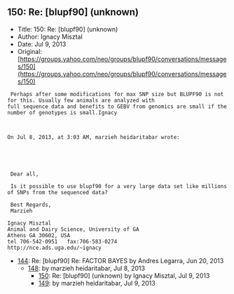 ## 150: Re: [blupf90] (unknown)

- Title: 150: Re: [blupf90] (unknown)
- Author: Ignacy Misztal
- Date: Jul 9, 2013
- Original: [https://groups.yahoo.com/neo/groups/blupf90/conversations/messages/150](https://groups.yahoo.com/neo/groups/blupf90/conversations/messages/150)

```
 Perhaps after some modifications for max SNP size but BLUPF90 is not for this. Usually few animals are analyzed with
full sequence data and benefits to GEBV from genomics are small if the number of genotypes is small.Ignacy



On Jul 8, 2013, at 3:03 AM, marzieh heidaritabar wrote:

 


 
 Dear all,

 Is it possible to use blupf90 for a very large data set like millions of SNPs from the sequenced data?

 Best Regards,
 Marzieh  

Ignacy Misztal
Animal and Dairy Science, University of GA
Athens GA 30602, USA
tel 706-542-0951   fax:706-583-0274
http://nce.ads.uga.edu/~ignacy

```

- [144](0144.md): Re: [blupf90] Re: FACTOR BAYES by Andres Legarra, Jun 20, 2013
    - [148](0148.md):  by marzieh heidaritabar, Jul 8, 2013
        - [150](0150.md): Re: [blupf90] (unknown) by Ignacy Misztal, Jul 9, 2013
        - [149](0149.md):  by marzieh heidaritabar, Jul 9, 2013
